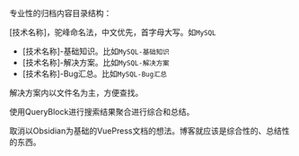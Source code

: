 专业性的归档内容目录结构：

[技术名称]，驼峰命名法，中文优先，首字母大写。如`MySQL`
  - [技术名称]-基础知识。比如`MySQL-基础知识`
  - [技术名称]-解决方案。比如`MySQL-解决方案`
  - [技术名称]-Bug汇总。比如`MySQL-Bug汇总`

解决方案内以文件名为主，方便查找。

使用QueryBlock进行搜索结果聚合进行综合和总结。

取消以Obsidian为基础的VuePress文档的想法。博客就应该是综合性的、总结性的东西。

